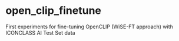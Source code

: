 # open_clip_finetune
First experiments for fine-tuning OpenCLIP (WiSE-FT approach) with ICONCLASS AI Test Set data
